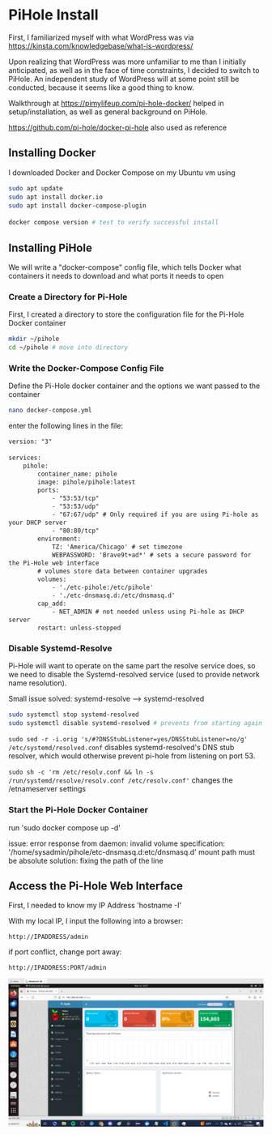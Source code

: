 # PiHole Install

First, I familiarized myself with what WordPress was via https://kinsta.com/knowledgebase/what-is-wordpress/

Upon realizing that WordPress was more unfamiliar to me than I initially anticipated, as well as in the face of time constraints, I decided to switch to PiHole. An independent study of WordPress will at some point still be conducted, because it seems like a good thing to know. 

Walkthrough at https://pimylifeup.com/pi-hole-docker/ helped in setup/installation, as well as general background on PiHole.

https://github.com/pi-hole/docker-pi-hole also used as reference

## Installing Docker

I downloaded Docker and Docker Compose on my Ubuntu vm using
```bash
sudo apt update
sudo apt install docker.io
sudo apt install docker-compose-plugin

docker compose version # test to verify successful install
```

## Installing PiHole
We will write a "docker-compose" config file, which tells Docker what containers it needs to download and what ports it needs to open

### Create a Directory for Pi-Hole

First, I created a directory to store the configuration file for the Pi-Hole Docker container

```bash
mkdir ~/pihole
cd ~/pihole # move into directory
```

### Write the Docker-Compose Config File

Define the Pi-Hole docker container and the options we want passed to the container

```bash
nano docker-compose.yml
```

enter the following lines in the file:

```
version: "3"

services: 
    pihole:
        container_name: pihole
        image: pihole/pihole:latest
        ports:
            - "53:53/tcp"
            - "53:53/udp"
            - "67:67/udp" # Only required if you are using Pi-hole as your DHCP server
            - "80:80/tcp"
        environment:
            TZ: 'America/Chicago' # set timezone
            WEBPASSWORD: 'Brave9t+ad*' # sets a secure password for the Pi-Hole web interface
        # volumes store data between container upgrades
        volumes:
            - './etc-pihole:/etc/pihole'
            - './etc-dnsmasq.d:/etc/dnsmasq.d'
        cap_add:
            - NET_ADMIN # not needed unless using Pi-hole as DHCP server
        restart: unless-stopped
```

### Disable Systemd-Resolve
Pi-Hole will want to operate on the same part the resolve service does, so we need to disable the Systemd-resolved service (used to provide network name resolution).

Small issue solved: systemd-resolve --> systemd-resolved

```bash
sudo systemctl stop systemd-resolved
sudo systemctl disable systemd-resolved # prevents from starting again on restart
```

`sudo sed -r -i.orig 's/#?DNSStubListener=yes/DNSStubListener=no/g' /etc/systemd/resolved.conf` disables systemd-resolved's DNS stub resolver, which would otherwise prevent pi-hole from listening on port 53.

`sudo sh -c 'rm /etc/resolv.conf && ln -s /run/systemd/resolve/resolv.conf /etc/resolv.conf'` changes the /etnameserver settings

### Start the Pi-Hole Docker Container
run 'sudo docker compose up -d'

issue: error response from daemon: invalid volume specification: '/home/sysadmin/pihole/etc-dnsmasq.d:etc/dnsmasq.d' mount path must be absolute
solution: fixing the path of the line

## Access the Pi-Hole Web Interface

First, I needed to know my IP Address
'hostname -I'

With my local IP, I input the following into a browser:
```
http://IPADDRESS/admin
```
if port conflict, change port away:
```
http://IPADDRESS:PORT/admin
```

![Pihole Web Interface](images/Working.png "Pi-hole Web Interface")
